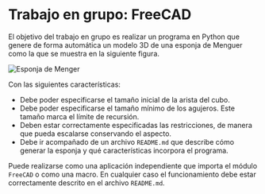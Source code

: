 # Trabajo en grupo: FreeCAD

El objetivo del trabajo en grupo es realizar un programa en Python que genere de forma automática un modelo 3D de una esponja de Menguer como la que se muestra en la siguiente figura.

![Esponja de Menger](http://fractalfoundation.org/OFCA/menger4.jpg)

Con las siguientes características:

* Debe poder especificarse el tamaño inicial de la arista del cubo.
* Debe poder especificarse el tamaño mínimo de los agujeros.  Este tamaño marca el límite de recursión.
* Deben estar correctamente especificadas las restricciones, de manera que pueda escalarse conservando el aspecto.
* Debe ir acompañado de un archivo `README.md` que describe cómo generar la esponja y qué características incorpora el programa.

Puede realizarse como una aplicación independiente que importa el módulo `FreeCAD` o como una macro. En cualquier caso el funcionamiento debe estar correctamente descrito en el archivo `README.md`.
